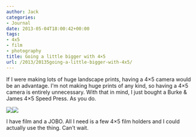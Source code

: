 ```yaml
---
author: Jack
categories:
- Journal
date: 2013-05-04T18:00:42+00:00
tags:
- 4x5
- film
- photography
title: Going a little bigger with 4×5
url: /2013/20135going-a-little-bigger-with-4x5/
---
```


If I were making lots of huge landscape prints, having a 4&#215;5 camera would be an advantage. I'm not making huge prints of any kind, so having a 4&#215;5 camera is entirely unnecessary. With that in mind, I just bought a Burke & James 4&#215;5 Speed Press. As you do.</p> 

<div class="image-gallery-wrapper">
  <img src="/wp-content/uploads/2013/05/burkejamespress.jpg" /><img src="/wp-content/uploads/2013/05/burkeandjames.jpg" />
</div>

I have film and a JOBO. All I need is a few 4&#215;5 film holders and I could actually use the thing. Can't wait.